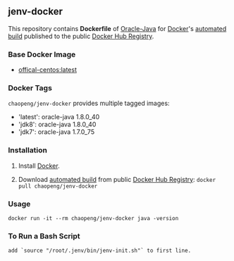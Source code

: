 ## jenv-docker

This repository contains **Dockerfile** of [Oracle-Java](https://www.java.com/) for [Docker](https://www.docker.com/)'s [automated build](https://registry.hub.docker.com/u/dockerfile/java/) published to the public [Docker Hub Registry](https://registry.hub.docker.com/).


### Base Docker Image

* [offical-centos:latest](https://registry.hub.docker.com/_/centos/)

### Docker Tags

`chaopeng/jenv-docker` provides multiple tagged images:

* 'latest': oracle-java 1.8.0_40
* 'jdk8': oracle-java 1.8.0_40
* 'jdk7': oracle-java 1.7.0_75

### Installation

1. Install [Docker](https://www.docker.com/).

2. Download [automated build](https://registry.hub.docker.com/u/chaopeng/chaopeng/jenv-docker/) from public [Docker Hub Registry](https://registry.hub.docker.com/): `docker pull chaopeng/jenv-docker`



### Usage

    docker run -it --rm chaopeng/jenv-docker java -version
    
### To Run a Bash Script

    add `source "/root/.jenv/bin/jenv-init.sh"` to first line.
